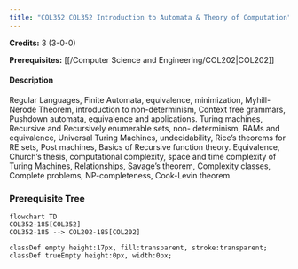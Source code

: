 ```yaml
---
title: "COL352 COL352 Introduction to Automata & Theory of Computation"
---
```

**Credits:** 3 (3-0-0)

**Prerequisites:** [[/Computer Science and Engineering/COL202|COL202]]

#### Description
Regular Languages, Finite Automata, equivalence, minimization, Myhill-Nerode Theorem, introduction to non-determinism, Context free grammars, Pushdown automata, equivalence and applications. Turing machines, Recursive and Recursively enumerable sets, non- determinism, RAMs and equivalence, Universal Turing Machines, undecidability, Rice’s theorems for RE sets, Post machines, Basics of Recursive function theory. Equivalence, Church’s thesis, computational complexity, space and time complexity of Turing Machines, Relationships, Savage’s theorem, Complexity classes, Complete problems, NP-completeness, Cook-Levin theorem.

### Prerequisite Tree

```mermaid
flowchart TD
COL352-185[COL352]
COL352-185 --> COL202-185[COL202]

classDef empty height:17px, fill:transparent, stroke:transparent;
classDef trueEmpty height:0px, width:0px;
```